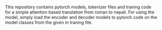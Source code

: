 This repository contains pytorch models, tokenizer files and traning code for a simple attention based translation from roman to nepali. 
For using the model, simply load the encoder and decoder models to pytorch code on the model classes from the given in traning file.
